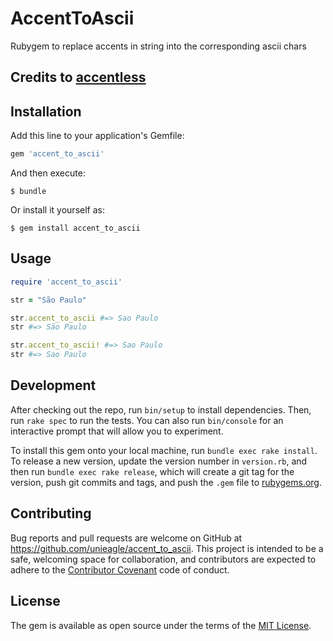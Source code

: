 # AccentToAscii

Rubygem to replace accents in string into the corresponding ascii chars

## Credits to [accentless](https://github.com/lucasas/accentless)

## Installation

Add this line to your application's Gemfile:

```ruby
gem 'accent_to_ascii'
```

And then execute:

    $ bundle

Or install it yourself as:

    $ gem install accent_to_ascii

## Usage

```ruby
require 'accent_to_ascii'

str = "São Paulo"

str.accent_to_ascii #=> Sao Paulo
str #=> São Paulo

str.accent_to_ascii! #=> Sao Paulo
str #=> Sao Paulo
```

## Development

After checking out the repo, run `bin/setup` to install dependencies. Then, run `rake spec` to run the tests. You can also run `bin/console` for an interactive prompt that will allow you to experiment.

To install this gem onto your local machine, run `bundle exec rake install`. To release a new version, update the version number in `version.rb`, and then run `bundle exec rake release`, which will create a git tag for the version, push git commits and tags, and push the `.gem` file to [rubygems.org](https://rubygems.org).

## Contributing

Bug reports and pull requests are welcome on GitHub at https://github.com/unieagle/accent_to_ascii. This project is intended to be a safe, welcoming space for collaboration, and contributors are expected to adhere to the [Contributor Covenant](http://contributor-covenant.org) code of conduct.


## License

The gem is available as open source under the terms of the [MIT License](http://opensource.org/licenses/MIT).

